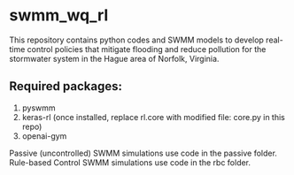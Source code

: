 # swmm_wq_rl
This repository contains python codes and SWMM models to develop real-time control policies that mitigate flooding and reduce pollution for the stormwater system in the Hague area of Norfolk, Virginia.

## Required packages:
1. pyswmm
2. keras-rl (once installed, replace rl.core with modified file: core.py in this repo)
3. openai-gym

Passive (uncontrolled) SWMM simulations use code in the passive folder.
Rule-based Control SWMM simulations use code in the rbc folder.
